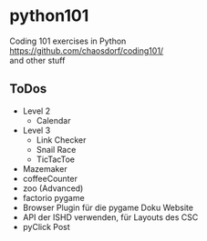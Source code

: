 # python101
Coding 101 exercises in Python  
https://github.com/chaosdorf/coding101/  
and other stuff

## ToDos
* Level 2 
  * Calendar
* Level 3
  * Link Checker
  * Snail Race
  * TicTacToe
* Mazemaker
* coffeeCounter
* zoo (Advanced)
* factorio pygame
* Browser Plugin für die pygame Doku Website
* API der ISHD verwenden, für Layouts des CSC
* pyClick Post